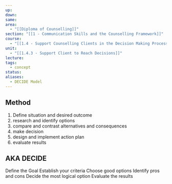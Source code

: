 ```yaml
---
up: 
down: 
same: 
area:
  - "[[Diploma of Counselling]]"
section: "[[1 - Communication Skills and the Counselling Framework]]"
course:
  - "[[1.4 - Support Counselling Clients in the Decision Making Process]]"
unit:
  - "[[1.4.3 - Support Client to Reach Decisions]]"
lecture: 
tags:
  - concept
status: 
aliases:
  - DECIDE Model
---
```

## Method
1. Define situation and desired outcome
2. research and identify options
3. compare and contrast alternatives and consequences
4. make decision
5. design and implement action plan
6. evaluate results


## AKA DECIDE
Define the Goal
Establish your criteria
Choose good options
Identify pros and cons
Decide the most logical option
Evaluate the results